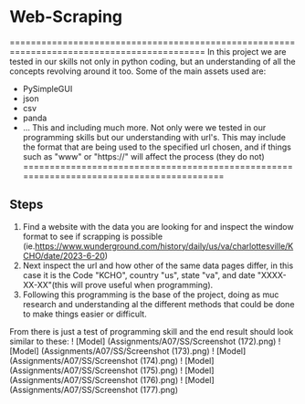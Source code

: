 # Web-Scraping
===========================================================================================
In this project we are tested in our skills not only in python coding, but an understanding of all the concepts revolving around it too.
Some  of the main assets used are:
  - PySimpleGUI
  - json
  - csv
  - panda
  - ...
This and including much more. Not only were we tested in our programming skills but our understanding with url's. This may include the
format that are being used to the specified url chosen, and if things such as "www" or "https://" will affect the process (they do not)
=========================================================================================
## Steps
1. Find a website with the data you are looking for and inspect the window format to see if scrapping is possible (ie.https://www.wunderground.com/history/daily/us/va/charlottesville/KCHO/date/2023-6-20)
2. Next inspect the url and how other of the same data pages differ, in this case it is the Code "KCHO", country "us", state "va", and date "XXXX-XX-XX"(this will prove useful when programming).
3. Following this programming is the base of the project, doing as muc research and understanding al the different methods that could be done to make things easier or difficult.

From there is just a test of programming skill and the end result should look similar to these:
 ! [Model] (Assignments/A07/SS/Screenshot (172).png)
 ! [Model] (Assignments/A07/SS/Screenshot (173).png)
 ! [Model] (Assignments/A07/SS/Screenshot (174).png)
 ! [Model] (Assignments/A07/SS/Screenshot (175).png)
 ! [Model] (Assignments/A07/SS/Screenshot (176).png)
 ! [Model] (Assignments/A07/SS/Screenshot (177).png)

